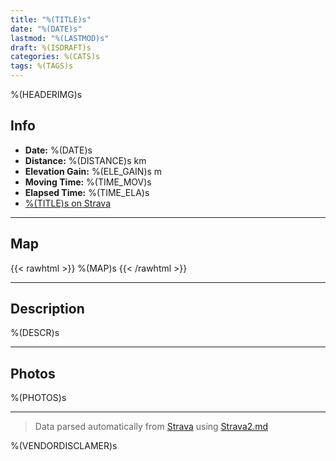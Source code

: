 ```yaml
---
title: "%(TITLE)s"
date: "%(DATE)s"
lastmod: "%(LASTMOD)s"
draft: %(ISDRAFT)s
categories: %(CATS)s
tags: %(TAGS)s
---
```


%(HEADERIMG)s

## Info

- **Date:** %(DATE)s
- **Distance:** %(DISTANCE)s km
- **Elevation Gain:** %(ELE_GAIN)s m
- **Moving Time:** %(TIME_MOV)s
- **Elapsed Time:** %(TIME_ELA)s
- [%(TITLE)s on Strava](https://www.strava.com/activities/%(ID)s)

---

## Map

{{< rawhtml >}}
%(MAP)s
{{< /rawhtml >}}

---

## Description

%(DESCR)s

---

## Photos

%(PHOTOS)s

---

> Data parsed automatically from [Strava](https://www.strava.com) using [Strava2.md](https://github.com/b4d/strava2md) 

%(VENDORDISCLAMER)s
